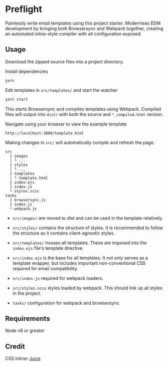 # Preflight
Painlessly write email templates using this project starter. Modernises EDM development by bringing both Browsersync and Webpack together, creating an automated inline-style compiler with all configuration exposed.

## Usage
Download the zipped source files into a project directory.

Install dependencies
```bash
yarn
```
Edit templates in `src/templates/` and start the watcher
```bash
yarn start
```
This starts Browsersync and compiles templates using Webpack. Compiled files will output into `dist/` with both the source and `*_compiled.html` version.

Navigate using your browser to view the example template
```
http://localhost:3000/template.html
```
Making changes in `src/` will automatically compile and refresh the page.
```
src
  ├ images
  │ └ ...
  ├ styles
  │ └ ...
  ├ templates
  | └ template.html
  ├ index.ejs
  ├ index.js
  └ styles.scss
tasks
  ├ browsersync.js
  ├ index.js
  └ webpack.js
```

- `src/images/` are moved to dist and can be used in the template relatively.

- `src/styles/` contains the structure of styles. It is recommended to follow the structure as it contains client-agnostic styles.

- `src/templates/` houses all templates. These are imposed into the `index.ejs` file's template directive.

- `src/index.ejs` is the base for all templates. It not only serves as a template wrapper, but includes important non-conventional CSS required for email compatibility.

- `src/index.js` required for webpack loaders.

- `src/styles.scss` styles loaded by webpack. This should link up all styles in the project.

- `tasks/` configuration for webpack and browsersync.

## Requirements
Node v8 or greater

## Credit
CSS Inliner [Juice](https://github.com/Automattic/juice)
